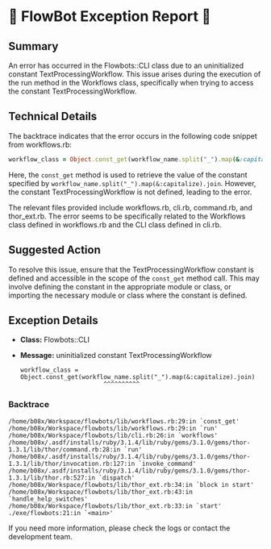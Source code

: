 # 🤖 FlowBot Exception Report 🤖


## Summary
An error has occurred in the Flowbots::CLI class due to an uninitialized constant TextProcessingWorkflow. This issue arises during the execution of the run method in the Workflows class, specifically when trying to access the constant TextProcessingWorkflow.

## Technical Details
The backtrace indicates that the error occurs in the following code snippet from workflows.rb:

```ruby
workflow_class = Object.const_get(workflow_name.split("_").map(&:capitalize).join)
```

Here, the `const_get` method is used to retrieve the value of the constant specified by `workflow_name.split("_").map(&:capitalize).join`. However, the constant TextProcessingWorkflow is not defined, leading to the error.

The relevant files provided include workflows.rb, cli.rb, command.rb, and thor_ext.rb. The error seems to be specifically related to the Workflows class defined in workflows.rb and the CLI class defined in cli.rb.

## Suggested Action
To resolve this issue, ensure that the TextProcessingWorkflow constant is defined and accessible in the scope of the `const_get` method call. This may involve defining the constant in the appropriate module or class, or importing the necessary module or class where the constant is defined.


## Exception Details

- **Class:** Flowbots::CLI
- **Message:** uninitialized constant TextProcessingWorkflow

      workflow_class = Object.const_get(workflow_name.split("_").map(&:capitalize).join)
                             ^^^^^^^^^^

### Backtrace

```
/home/b08x/Workspace/flowbots/lib/workflows.rb:29:in `const_get'
/home/b08x/Workspace/flowbots/lib/workflows.rb:29:in `run'
/home/b08x/Workspace/flowbots/lib/cli.rb:26:in `workflows'
/home/b08x/.asdf/installs/ruby/3.1.4/lib/ruby/gems/3.1.0/gems/thor-1.3.1/lib/thor/command.rb:28:in `run'
/home/b08x/.asdf/installs/ruby/3.1.4/lib/ruby/gems/3.1.0/gems/thor-1.3.1/lib/thor/invocation.rb:127:in `invoke_command'
/home/b08x/.asdf/installs/ruby/3.1.4/lib/ruby/gems/3.1.0/gems/thor-1.3.1/lib/thor.rb:527:in `dispatch'
/home/b08x/Workspace/flowbots/lib/thor_ext.rb:34:in `block in start'
/home/b08x/Workspace/flowbots/lib/thor_ext.rb:43:in `handle_help_switches'
/home/b08x/Workspace/flowbots/lib/thor_ext.rb:33:in `start'
./exe/flowbots:21:in `<main>'
```

If you need more information, please check the logs or contact the development team.
